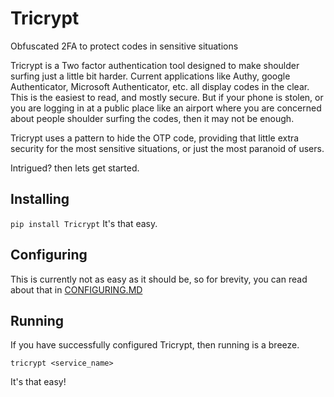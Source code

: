 # Tricrypt

Obfuscated 2FA to protect codes in sensitive situations

Tricrypt is a Two factor authentication tool designed to make shoulder surfing
just a little bit harder. Current applications like Authy, google Authenticator,
Microsoft Authenticator, etc. all display codes in the clear. This is the
easiest to read, and mostly secure. But if your phone is stolen, or you are
logging in at a public place like an airport where you are concerned about
people shoulder surfing the codes, then it may not be enough.

Tricrypt uses a pattern to hide the OTP code, providing that little extra
security for the most sensitive situations, or just the most paranoid of users.

Intrigued? then lets get started.

## Installing
`pip install Tricrypt`
It's that easy.

## Configuring
This is currently not as easy as it should be, so for brevity, you can read
about that in [CONFIGURING.MD](configuring.md)

## Running
If you have successfully configured Tricrypt, then running is a breeze.

`tricrypt <service_name>`

It's that easy!